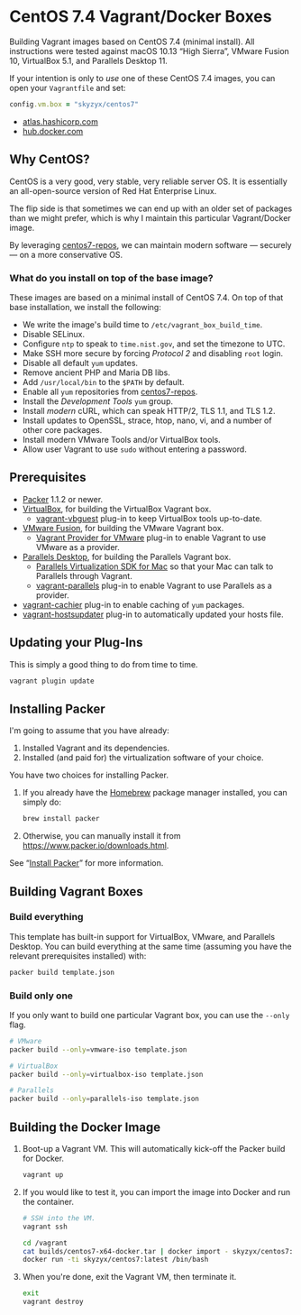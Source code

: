 # CentOS 7.4 Vagrant/Docker Boxes

Building Vagrant images based on CentOS 7.4 (minimal install). All instructions were tested against macOS 10.13 “High Sierra”, VMware Fusion 10, VirtualBox 5.1, and Parallels Desktop 11.

If your intention is only to _use_ one of these CentOS 7.4 images, you can open your `Vagrantfile` and set:

```ruby
config.vm.box = "skyzyx/centos7"
```

* [atlas.hashicorp.com](https://atlas.hashicorp.com/skyzyx/boxes/centos7/)
* [hub.docker.com](https://hub.docker.com/r/skyzyx/centos7/)

## Why CentOS?

CentOS is a very good, very stable, very reliable server OS. It is essentially an all-open-source version of Red Hat Enterprise Linux.

The flip side is that sometimes we can end up with an older set of packages than we might prefer, which is why I maintain this particular Vagrant/Docker image.

By leveraging [centos7-repos], we can maintain modern software — securely — on a more conservative OS.

### What do you install on top of the base image?

These images are based on a minimal install of CentOS 7.4. On top of that base installation, we install the following:

* We write the image's build time to `/etc/vagrant_box_build_time`.
* Disable SELinux.
* Configure `ntp` to speak to `time.nist.gov`, and set the timezone to UTC.
* Make SSH more secure by forcing _Protocol 2_ and disabling `root` login.
* Disable all default `yum` updates.
* Remove ancient PHP and Maria DB libs.
* Add `/usr/local/bin` to the `$PATH` by default.
* Enable all `yum` repositories from [centos7-repos].
* Install the _Development Tools_ `yum` group.
* Install _modern_ cURL, which can speak HTTP/2, TLS 1.1, and TLS 1.2.
* Install updates to OpenSSL, strace, htop, nano, vi, and a number of other core packages.
* Install modern VMware Tools and/or VirtualBox tools.
* Allow user Vagrant to use `sudo` without entering a password.

## Prerequisites

* [Packer](https://www.packer.io/downloads.html) 1.1.2 or newer.
* [VirtualBox](https://www.virtualbox.org/wiki/Downloads), for building the VirtualBox Vagrant box.
    * [vagrant-vbguest](https://github.com/dotless-de/vagrant-vbguest) plug-in to keep VirtualBox tools up-to-date.
* [VMware Fusion](http://www.vmware.com/products/fusion), for building the VMware Vagrant box.
    * [Vagrant Provider for VMware](https://www.vagrantup.com/docs/vmware/installation.html) plug-in to enable Vagrant to use VMware as a provider.
* [Parallels Desktop](http://www.parallels.com/products/desktop/download/), for building the Parallels Vagrant box.
    * [Parallels Virtualization SDK for Mac](http://www.parallels.com/download/pvsdk/) so that your Mac can talk to Parallels through Vagrant.
    * [vagrant-parallels](http://parallels.github.io/vagrant-parallels/) plug-in to enable Vagrant to use Parallels as a provider.
* [vagrant-cachier](http://fgrehm.viewdocs.io/vagrant-cachier/) plug-in to enable caching of `yum` packages.
* [vagrant-hostsupdater](https://github.com/cogitatio/vagrant-hostsupdater) plug-in to automatically updated your hosts file.

## Updating your Plug-Ins

This is simply a good thing to do from time to time.

```bash
vagrant plugin update
```

## Installing Packer

I'm going to assume that you have already:

1. Installed Vagrant and its dependencies.
1. Installed (and paid for) the virtualization software of your choice.

You have two choices for installing Packer.

1. If you already have the [Homebrew](http://brew.sh) package manager installed, you can simply do:

   ```bash
   brew install packer
   ```

1. Otherwise, you can manually install it from <https://www.packer.io/downloads.html>.

See “[Install Packer](https://www.packer.io/intro/getting-started/setup.html)” for more information.

## Building Vagrant Boxes

### Build everything

This template has built-in support for VirtualBox, VMware, and Parallels Desktop. You can build everything at the same time (assuming you have the relevant prerequisites installed) with:

```bash
packer build template.json
```

### Build only one

If you only want to build one particular Vagrant box, you can use the `--only` flag.

```bash
# VMware
packer build --only=vmware-iso template.json

# VirtualBox
packer build --only=virtualbox-iso template.json

# Parallels
packer build --only=parallels-iso template.json
```

## Building the Docker Image

1. Boot-up a Vagrant VM. This will automatically kick-off the Packer build for Docker.

   ```bash
   vagrant up
   ```

2. If you would like to test it, you can import the image into Docker and run the container.

   ```bash
   # SSH into the VM.
   vagrant ssh
   
   cd /vagrant
   cat builds/centos7-x64-docker.tar | docker import - skyzyx/centos7:latest
   docker run -ti skyzyx/centos7:latest /bin/bash
   ```

3. When you're done, exit the Vagrant VM, then terminate it.

   ```bash
   exit
   vagrant destroy
   ```

  [centos7-repos]: https://github.com/luckyrocketshipunderpants/centos7-repos
